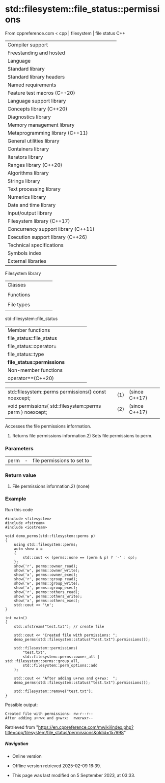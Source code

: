 # std::filesystem::file_status::permissions

From cppreference.com
< cpp‎ | filesystem‎ | file status
C++

|  |  |  |  |  |
| --- | --- | --- | --- | --- |
| Compiler support | | | | |
| Freestanding and hosted | | | | |
| Language | | | | |
| Standard library | | | | |
| Standard library headers | | | | |
| Named requirements | | | | |
| Feature test macros (C++20) | | | | |
| Language support library | | | | |
| Concepts library (C++20) | | | | |
| Diagnostics library | | | | |
| Memory management library | | | | |
| Metaprogramming library (C++11) | | | | |
| General utilities library | | | | |
| Containers library | | | | |
| Iterators library | | | | |
| Ranges library (C++20) | | | | |
| Algorithms library | | | | |
| Strings library | | | | |
| Text processing library | | | | |
| Numerics library | | | | |
| Date and time library | | | | |
| Input/output library | | | | |
| Filesystem library (C++17) | | | | |
| Concurrency support library (C++11) | | | | |
| Execution support library (C++26) | | | | |
| Technical specifications | | | | |
| Symbols index | | | | |
| External libraries | | | | |

Filesystem library

|  |  |  |  |  |
| --- | --- | --- | --- | --- |
| Classes | | | | |
| |  |  |  |  |  | | --- | --- | --- | --- | --- | | filesystem::path | | | | | | filesystem::filesystem_error | | | | | | filesystem::directory_entry | | | | | | filesystem::directory_iterator | | | | | | filesystem::recursive_directory_iterator | | | | | | filesystem::file_status | | | | | | filesystem::space_info | | | | | | |  |  |  |  |  | | --- | --- | --- | --- | --- | | filesystem::file_type | | | | | | filesystem::file_time_type | | | | | | filesystem::perms | | | | | | filesystem::perm_options | | | | | | filesystem::copy_options | | | | | | filesystem::directory_options | | | | | |
| Functions | | | | |
| |  |  |  |  |  | | --- | --- | --- | --- | --- | | filesystem::absolute | | | | | | filesystem::canonicalfilesystem::weakly_canonical | | | | | | filesystem::relativefilesystem::proximate | | | | | | filesystem::copy | | | | | | filesystem::copy_file | | | | | | filesystem::copy_symlink | | | | | | filesystem::create_directory filesystem::create_directories | | | | | | filesystem::create_hard_link | | | | | | filesystem::create_symlink filesystem::create_directory_symlink | | | | | | filesystem::current_path | | | | | | filesystem::temp_directory_path | | | | | | |  |  |  |  |  | | --- | --- | --- | --- | --- | | filesystem::exists | | | | | | filesystem::equivalent | | | | | | filesystem::file_size | | | | | | filesystem::hard_link_count | | | | | | filesystem::last_write_time | | | | | | filesystem::permissions | | | | | | filesystem::read_symlink | | | | | | filesystem::remove filesystem::remove_all | | | | | | filesystem::rename | | | | | | filesystem::resize_file | | | | | | filesystem::space | | | | | | filesystem::status filesystem::symlink_status | | | | | |
| File types | | | | |
| |  |  |  |  |  | | --- | --- | --- | --- | --- | | filesystem::is_block_file | | | | | | filesystem::is_character_file | | | | | | filesystem::is_directory | | | | | | filesystem::is_empty | | | | | | filesystem::status_known | | | | | | |  |  |  |  |  | | --- | --- | --- | --- | --- | | filesystem::is_fifo | | | | | | filesystem::is_other | | | | | | filesystem::is_regular_file | | | | | | filesystem::is_socket | | | | | | filesystem::is_symlink | | | | | |

std::filesystem::file_status

|  |  |  |  |  |
| --- | --- | --- | --- | --- |
| Member functions | | | | |
| file_status::file_status | | | | |
| file_status::operator= | | | | |
| file_status::type | | | | |
| ****file_status::permissions**** | | | | |
| Non-member functions | | | | |
| operator==(C++20) | | | | |

|  |  |  |
| --- | --- | --- |
| std::filesystem::perms permissions() const noexcept; | (1) | (since C++17) |
| void permissions( std::filesystem::perms perm ) noexcept; | (2) | (since C++17) |
|  |  |  |

Accesses the file permissions information.

1) Returns file permissions information.2) Sets file permissions to perm.

### Parameters

|  |  |  |
| --- | --- | --- |
| perm | - | file permissions to set to |

### Return value

1) File permissions information.2) (none)

### Example

Run this code

```
#include <filesystem>
#include <fstream>
#include <iostream>
 
void demo_perms(std::filesystem::perms p)
{
    using std::filesystem::perms;
    auto show = =
    {
        std::cout << (perms::none == (perm & p) ? '-' : op);
    };
    show('r', perms::owner_read);
    show('w', perms::owner_write);
    show('x', perms::owner_exec);
    show('r', perms::group_read);
    show('w', perms::group_write);
    show('x', perms::group_exec);
    show('r', perms::others_read);
    show('w', perms::others_write);
    show('x', perms::others_exec);
    std::cout << '\n';
}
 
int main()
{
    std::ofstream("test.txt"); // create file
 
    std::cout << "Created file with permissions: ";
    demo_perms(std::filesystem::status("test.txt").permissions());
 
    std::filesystem::permissions(
        "test.txt",
        std::filesystem::perms::owner_all | std::filesystem::perms::group_all,
        std::filesystem::perm_options::add
    );
 
    std::cout << "After adding u+rwx and g+rwx:  ";
    demo_perms(std::filesystem::status("test.txt").permissions());
 
    std::filesystem::remove("test.txt");
}

```

Possible output:

```
Created file with permissions: rw-r--r--
After adding u+rwx and g+wrx:  rwxrwxr--

```

Retrieved from "<https://en.cppreference.com/mwiki/index.php?title=cpp/filesystem/file_status/permissions&oldid=157998>"

##### Navigation

- Online version
- Offline version retrieved 2025-02-09 16:39.

- This page was last modified on 5 September 2023, at 03:33.